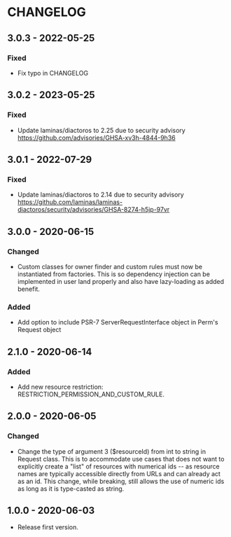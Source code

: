 # CHANGELOG

## 3.0.3 - 2022-05-25

### Fixed

- Fix typo in CHANGELOG

## 3.0.2 - 2023-05-25

### Fixed

- Update laminas/diactoros to 2.25 due to security advisory https://github.com/advisories/GHSA-xv3h-4844-9h36

## 3.0.1 - 2022-07-29

### Fixed

- Update laminas/diactoros to 2.14 due to security advisory https://github.com/laminas/laminas-diactoros/security/advisories/GHSA-8274-h5jp-97vr

## 3.0.0 - 2020-06-15

### Changed

- Custom classes for owner finder and custom rules must now be instantiated from factories. This is
so dependency injection can be implemented in user land properly and also have lazy-loading as
added benefit.

### Added

- Add option to include PSR-7 ServerRequestInterface object in Perm's Request object

## 2.1.0 - 2020-06-14

### Added

- Add new resource restriction: RESTRICTION_PERMISSION_AND_CUSTOM_RULE.

## 2.0.0 - 2020-06-05

### Changed

- Change the type of argument 3 ($resourceId) from int to string in Request class. This is to
accommodate use cases that does not want to explicitly create a "list" of resources with numerical
ids -- as resource names are typically accessible directly from URLs and can already act as an id. This
change, while breaking, still allows the use of numeric ids as long as it is type-casted as string.

## 1.0.0 - 2020-06-03

- Release first version.